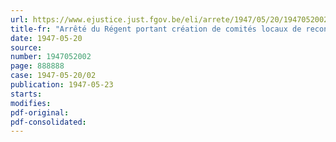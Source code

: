 ```yaml
---
url: https://www.ejustice.just.fgov.be/eli/arrete/1947/05/20/1947052002/justel
title-fr: "Arrêté du Régent portant création de comités locaux de reconstruction (Abrogé par AR 13-071951, art. 1)"
date: 1947-05-20
source:
number: 1947052002
page: 888888
case: 1947-05-20/02
publication: 1947-05-23
starts:
modifies:
pdf-original:
pdf-consolidated:
---
```


